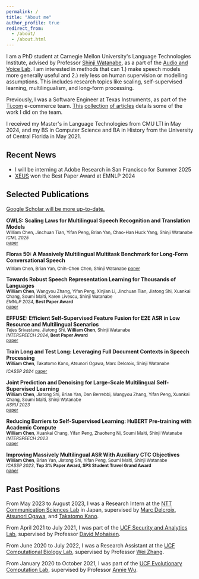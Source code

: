 ```yaml
---
permalink: /
title: "About me"
author_profile: true
redirect_from:
  - /about/
  - /about.html
---
```


I am a PhD student at Carnegie Mellon University's Language Technologies Institute, advised by Professor [Shinji Watanabe](https://sites.google.com/view/shinjiwatanabe), as a part of the [Audio and Voice Lab](https://shinjiwlab.github.io).
I am interested in methods that can 1.) make speech models more generally useful and 2.) rely less on human supervision or modelling assumptions.
This includes research topics like scaling, self-supervised learning, multilingualism, and long-form processing.
 
Previously, I was a Software Engineer at Texas Instruments, as part of the [Ti.com](https://ti.com) e-commerce team. [This](https://finance.yahoo.com/news/texas-instruments-automates-purchasing-experience-130000831.html) [collection](https://www.linkedin.com/posts/texas-instruments_texas-instruments-automates-the-purchasing-ugcPost-6993202576871632896-29MT/?utm_source=share&utm_medium=member_ios) [of articles](https://news.ti.com/texas-instruments-automates-purchasing-experience-with-ti-store-apis?HQS=ocb-tistore-promo-api_launch-linked-pr-null-wwe_awr) details some of the work I did on the team.

I received my Master's in Language Technologies from CMU LTI in May 2024, and my BS in Computer Science and BA in History from the University of Central Florida in May 2021.

## Recent News
- I will be interning at Adobe Research in San Francisco for Summer 2025
- [XEUS](https://aclanthology.org/2024.emnlp-main.570/) won the Best Paper Award at EMNLP 2024

## Selected Publications

[Google Scholar will be more up-to-date.](https://scholar.google.com/citations?hl=en&user=e89NRb0AAAAJ&view_op=list_works&sortby=pubdate)

**OWLS: Scaling Laws for Multilingual Speech Recognition and Translation Models**\
<sub>William Chen, Jinchuan Tian, Yifan Peng, Brian Yan, Chao-Han Huck Yang, Shinji Watanabe</sub>\
<sub>*ICML 2025*</sub>\
<sub>[paper](https://arxiv.org/abs/2502.10373)</sub>

**Floras 50: A Massively Multilingual Multitask Benchmark for Long-Form Conversational Speech**\
<sub>William Chen, Brian Yan, Chih-Chen Chen, Shinji Watanabe</sub>
<sub>[paper](https://ieeexplore.ieee.org/abstract/document/10832167)</sub>

**Towards Robust Speech Representation Learning for Thousands of Languages**\
<sub>**William Chen**, Wangyou Zhang, Yifan Peng, Xinjian Li, Jinchuan Tian, Jiatong Shi, Xuankai Chang, Soumi Maiti, Karen Livescu, Shinji Watanabe</sub>\
<sub>*EMNLP 2024*, **Best Paper Award**</sub>\
<sub>[paper](https://aclanthology.org/2024.emnlp-main.570/)</sub>

**EFFUSE: Efficient Self-Supervised Feature Fusion for E2E ASR in Low Resource and Multilingual Scenarios**\
<sub>Tejes Srivastava, Jiatong Shi, **William Chen**, Shinji Watanabe</sub>\
<sub>*INTERSPEECH 2024*, **Best Paper Award**</sub>\
<sub>[paper](https://www.isca-archive.org/interspeech_2024/srivastava24_interspeech.pdf)</sub>

**Train Long and Test Long: Leveraging Full Document Contexts in Speech Processing**\
<sub>**William Chen**, Takatomo Kano, Atsunori Ogawa, Marc Delcroix, Shinji Watanabe</sub>\
<sub>*ICASSP 2024*</sub>
<sub>[paper](https://ieeexplore.ieee.org/document/10446727)</sub>

**Joint Prediction and Denoising for Large-Scale Multilingual Self-Supervised Learning**\
<sub>**William Chen**, Jiatong Shi, Brian Yan, Dan Berrebbi, Wangyou Zhang, Yifan Peng, Xuankai Chang, Soumi Maiti, Shinji Watanabe</sub>\
<sub>*ASRU 2023*</sub>\
<sub>[paper](https://ieeexplore.ieee.org/abstract/document/10389735)</sub>

**Reducing Barriers to Self-Supervised Learning: HuBERT Pre-training with Academic Compute**\
<sub>**William Chen**, Xuankai Chang, Yifan Peng, Zhaoheng Ni, Soumi Maiti, Shinji Watanabe</sub>\
<sub>*INTERSPEECH 2023*</sub>\
<sub>[paper](https://arxiv.org/abs/2306.06672)</sub>

**Improving Massively Multilingual ASR With Auxiliary CTC Objectives**\
<sub>**William Chen**, Brian Yan, Jiatong Shi, Yifan Peng, Soumi Maiti, Shinji Watanabe</sub>\
<sub>*ICASSP 2023*, **Top 3% Paper Award, SPS Student Travel Grand Award**</sub>\
<sub>[paper](https://arxiv.org/abs/2302.12829)</sub>


## Past Positions

From May 2023 to August 2023, I was a Research Intern at the [NTT Communication Sciences Lab](https://www.rd.ntt/e/cs/) in Japan, supervised by [Marc Delcroix](https://www.kecl.ntt.co.jp/icl/signal/member/marcd/), [Atsunori Ogawa](https://www.kecl.ntt.co.jp/icl/signal/member/ogawa/), and [Takatomo Kano](https://scholar.google.com/citations?user=qGzzrJYAAAAJ&hl=en).

From April 2021 to July 2021, I was part of the [UCF Security and Analytics Lab](http://seal.cs.ucf.edu), supervised by Professor [David Mohaisen](http://cs.ucf.edu/~mohaisen/).

From June 2020 to July 2022, I was a Research Assistant at the [UCF Computational Biology Lab](https://server.cs.ucf.edu/compbio/), supervised by Professor [Wei Zhang](https://www.cs.ucf.edu/~wzhang/).

From January 2020 to October 2021, I was part of the [UCF Evolutionary Computation Lab](http://www.cs.ucf.edu/~ecl/index.html), supervised by Professor [Annie Wu](http://www.cs.ucf.edu/~aswu/).

